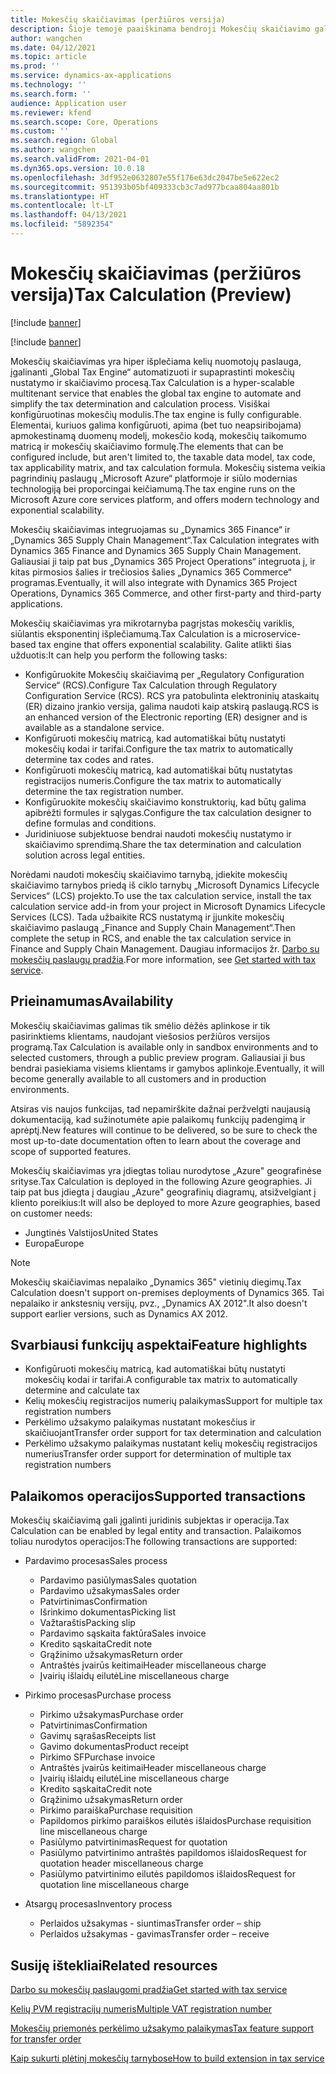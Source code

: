 ```yaml
---
title: Mokesčių skaičiavimas (peržiūros versija)
description: Šioje temoje paaiškinama bendroji Mokesčių skaičiavimo galimybės apimtis ir funkcijos.
author: wangchen
ms.date: 04/12/2021
ms.topic: article
ms.prod: ''
ms.service: dynamics-ax-applications
ms.technology: ''
ms.search.form: ''
audience: Application user
ms.reviewer: kfend
ms.search.scope: Core, Operations
ms.custom: ''
ms.search.region: Global
ms.author: wangchen
ms.search.validFrom: 2021-04-01
ms.dyn365.ops.version: 10.0.18
ms.openlocfilehash: 3df952e0632807e55f176e63dc2047be5e622ec2
ms.sourcegitcommit: 951393b05bf409333cb3c7ad977bcaa804aa801b
ms.translationtype: HT
ms.contentlocale: lt-LT
ms.lasthandoff: 04/13/2021
ms.locfileid: "5892354"
---
```

# <a name="tax-calculation-preview"></a><span data-ttu-id="11503-103">Mokesčių skaičiavimas (peržiūros versija)</span><span class="sxs-lookup"><span data-stu-id="11503-103">Tax Calculation (Preview)</span></span>

[!include [banner](../includes/banner.md)]

[!include [banner](../includes/preview-banner.md)]

<span data-ttu-id="11503-104">Mokesčių skaičiavimas yra hiper išplečiama kelių nuomotojų paslauga, įgalinanti „Global Tax Engine“ automatizuoti ir supaprastinti mokesčių nustatymo ir skaičiavimo procesą.</span><span class="sxs-lookup"><span data-stu-id="11503-104">Tax Calculation is a hyper-scalable multitenant service that enables the global tax engine to automate and simplify the tax determination and calculation process.</span></span> <span data-ttu-id="11503-105">Visiškai konfigūruotinas mokesčių modulis.</span><span class="sxs-lookup"><span data-stu-id="11503-105">The tax engine is fully configurable.</span></span> <span data-ttu-id="11503-106">Elementai, kuriuos galima konfigūruoti, apima (bet tuo neapsiribojama) apmokestinamą duomenų modelį, mokesčio kodą, mokesčių taikomumo matricą ir mokesčių skaičiavimo formulę.</span><span class="sxs-lookup"><span data-stu-id="11503-106">The elements that can be configured include, but aren't limited to, the taxable data model, tax code, tax applicability matrix, and tax calculation formula.</span></span> <span data-ttu-id="11503-107">Mokesčių sistema veikia pagrindinių paslaugų „Microsoft Azure“ platformoje ir siūlo modernias technologiją bei proporcingai keičiamumą.</span><span class="sxs-lookup"><span data-stu-id="11503-107">The tax engine runs on the Microsoft Azure core services platform, and offers modern technology and exponential scalability.</span></span>

<span data-ttu-id="11503-108">Mokesčių skaičiavimas integruojamas su „Dynamics 365 Finance“ ir „Dynamics 365 Supply Chain Management“.</span><span class="sxs-lookup"><span data-stu-id="11503-108">Tax Calculation integrates with Dynamics 365 Finance and Dynamics 365 Supply Chain Management.</span></span> <span data-ttu-id="11503-109">Galiausiai ji taip pat bus „Dynamics 365 Project Operations“ integruota į, ir kitas pirmosios šalies ir trečiosios šalies „Dynamics 365 Commerce“ programas.</span><span class="sxs-lookup"><span data-stu-id="11503-109">Eventually, it will also integrate with Dynamics 365 Project Operations, Dynamics 365 Commerce, and other first-party and third-party applications.</span></span>

<span data-ttu-id="11503-110">Mokesčių skaičiavimas yra mikrotarnyba pagrįstas mokesčių variklis, siūlantis eksponentinį išplečiamumą.</span><span class="sxs-lookup"><span data-stu-id="11503-110">Tax Calculation is a microservice-based tax engine that offers exponential scalability.</span></span> <span data-ttu-id="11503-111">Galite atlikti šias užduotis:</span><span class="sxs-lookup"><span data-stu-id="11503-111">It can help you perform the following tasks:</span></span>

- <span data-ttu-id="11503-112">Konfigūruokite Mokesčių skaičiavimą per „Regulatory Configuration Service“ (RCS).</span><span class="sxs-lookup"><span data-stu-id="11503-112">Configure Tax Calculation through Regulatory Configuration Service (RCS).</span></span> <span data-ttu-id="11503-113">RCS yra patobulinta elektroninių ataskaitų (ER) dizaino įrankio versija, galima naudoti kaip atskirą paslaugą.</span><span class="sxs-lookup"><span data-stu-id="11503-113">RCS is an enhanced version of the Electronic reporting (ER) designer and is available as a standalone service.</span></span>
- <span data-ttu-id="11503-114">Konfigūruoti mokesčių matricą, kad automatiškai būtų nustatyti mokesčių kodai ir tarifai.</span><span class="sxs-lookup"><span data-stu-id="11503-114">Configure the tax matrix to automatically determine tax codes and rates.</span></span>
- <span data-ttu-id="11503-115">Konfigūruoti mokesčių matricą, kad automatiškai būtų nustatytas registracijos numeris.</span><span class="sxs-lookup"><span data-stu-id="11503-115">Configure the tax matrix to automatically determine the tax registration number.</span></span>
- <span data-ttu-id="11503-116">Konfigūruokite mokesčių skaičiavimo konstruktorių, kad būtų galima apibrėžti formules ir sąlygas.</span><span class="sxs-lookup"><span data-stu-id="11503-116">Configure the tax calculation designer to define formulas and conditions.</span></span>
- <span data-ttu-id="11503-117">Juridiniuose subjektuose bendrai naudoti mokesčių nustatymo ir skaičiavimo sprendimą.</span><span class="sxs-lookup"><span data-stu-id="11503-117">Share the tax determination and calculation solution across legal entities.</span></span>

<span data-ttu-id="11503-118">Norėdami naudoti mokesčių skaičiavimo tarnybą, įdiekite mokesčių skaičiavimo tarnybos priedą iš ciklo tarnybų „Microsoft Dynamics Lifecycle Services“ (LCS) projekto.</span><span class="sxs-lookup"><span data-stu-id="11503-118">To use the tax calculation service, install the tax calculation service add-in from your project in Microsoft Dynamics Lifecycle Services (LCS).</span></span> <span data-ttu-id="11503-119">Tada užbaikite RCS nustatymą ir įjunkite mokesčių skaičiavimo paslaugą „Finance and Supply Chain Management“.</span><span class="sxs-lookup"><span data-stu-id="11503-119">Then complete the setup in RCS, and enable the tax calculation service in Finance and Supply Chain Management.</span></span> <span data-ttu-id="11503-120">Daugiau informacijos žr. [Darbo su mokesčių paslaugų pradžia](./global-get-started-with-tax-calculation-service.md).</span><span class="sxs-lookup"><span data-stu-id="11503-120">For more information, see [Get started with tax service](./global-get-started-with-tax-calculation-service.md).</span></span>

## <a name="availability"></a><span data-ttu-id="11503-121">Prieinamumas</span><span class="sxs-lookup"><span data-stu-id="11503-121">Availability</span></span>

<span data-ttu-id="11503-122">Mokesčių skaičiavimas galimas tik smėlio dėžės aplinkose ir tik pasirinktiems klientams, naudojant viešosios peržiūros versijos programą.</span><span class="sxs-lookup"><span data-stu-id="11503-122">Tax Calculation is available only in sandbox environments and to selected customers, through a public preview program.</span></span> <span data-ttu-id="11503-123">Galiausiai ji bus bendrai pasiekiama visiems klientams ir gamybos aplinkoje.</span><span class="sxs-lookup"><span data-stu-id="11503-123">Eventually, it will become generally available to all customers and in production environments.</span></span>

<span data-ttu-id="11503-124">Atsiras vis naujos funkcijas, tad nepamirškite dažnai peržvelgti naujausią dokumentaciją, kad sužinotumėte apie palaikomų funkcijų padengimą ir aprėptį.</span><span class="sxs-lookup"><span data-stu-id="11503-124">New features will continue to be delivered, so be sure to check the most up-to-date documentation often to learn about the coverage and scope of supported features.</span></span>

<span data-ttu-id="11503-125">Mokesčių skaičiavimas yra įdiegtas toliau nurodytose „Azure" geografinėse srityse.</span><span class="sxs-lookup"><span data-stu-id="11503-125">Tax Calculation is deployed in the following Azure geographies.</span></span> <span data-ttu-id="11503-126">Ji taip pat bus įdiegta į daugiau „Azure" geografinių diagramų, atsižvelgiant į kliento poreikius:</span><span class="sxs-lookup"><span data-stu-id="11503-126">It will also be deployed to more Azure geographies, based on customer needs:</span></span>

- <span data-ttu-id="11503-127">Jungtinės Valstijos</span><span class="sxs-lookup"><span data-stu-id="11503-127">United States</span></span>
- <span data-ttu-id="11503-128">Europa</span><span class="sxs-lookup"><span data-stu-id="11503-128">Europe</span></span>

> [!NOTE]
> <span data-ttu-id="11503-129">Mokesčių skaičiavimas nepalaiko „Dynamics 365" vietinių diegimų.</span><span class="sxs-lookup"><span data-stu-id="11503-129">Tax Calculation doesn't support on-premises deployments of Dynamics 365.</span></span> <span data-ttu-id="11503-130">Tai nepalaiko ir ankstesnių versijų, pvz., „Dynamics AX 2012".</span><span class="sxs-lookup"><span data-stu-id="11503-130">It also doesn't support earlier versions, such as Dynamics AX 2012.</span></span>

## <a name="feature-highlights"></a><span data-ttu-id="11503-131">Svarbiausi funkcijų aspektai</span><span class="sxs-lookup"><span data-stu-id="11503-131">Feature highlights</span></span>

- <span data-ttu-id="11503-132">Konfigūruoti mokesčių matricą, kad automatiškai būtų nustatyti mokesčių kodai ir tarifai.</span><span class="sxs-lookup"><span data-stu-id="11503-132">A configurable tax matrix to automatically determine and calculate tax</span></span>
- <span data-ttu-id="11503-133">Kelių mokesčių registracijos numerių palaikymas</span><span class="sxs-lookup"><span data-stu-id="11503-133">Support for multiple tax registration numbers</span></span>
- <span data-ttu-id="11503-134">Perkėlimo užsakymo palaikymas nustatant mokesčius ir skaičiuojant</span><span class="sxs-lookup"><span data-stu-id="11503-134">Transfer order support for tax determination and calculation</span></span>
- <span data-ttu-id="11503-135">Perkėlimo užsakymo palaikymas nustatant kelių mokesčių registracijos numerius</span><span class="sxs-lookup"><span data-stu-id="11503-135">Transfer order support for determination of multiple tax registration numbers</span></span>

## <a name="supported-transactions"></a><span data-ttu-id="11503-136">Palaikomos operacijos</span><span class="sxs-lookup"><span data-stu-id="11503-136">Supported transactions</span></span>

<span data-ttu-id="11503-137">Mokesčių skaičiavimą gali įgalinti juridinis subjektas ir operacija.</span><span class="sxs-lookup"><span data-stu-id="11503-137">Tax Calculation can be enabled by legal entity and transaction.</span></span> <span data-ttu-id="11503-138">Palaikomos toliau nurodytos operacijos:</span><span class="sxs-lookup"><span data-stu-id="11503-138">The following transactions are supported:</span></span>

- <span data-ttu-id="11503-139">Pardavimo procesas</span><span class="sxs-lookup"><span data-stu-id="11503-139">Sales process</span></span>

    - <span data-ttu-id="11503-140">Pardavimo pasiūlymas</span><span class="sxs-lookup"><span data-stu-id="11503-140">Sales quotation</span></span>
    - <span data-ttu-id="11503-141">Pardavimo užsakymas</span><span class="sxs-lookup"><span data-stu-id="11503-141">Sales order</span></span>
    - <span data-ttu-id="11503-142">Patvirtinimas</span><span class="sxs-lookup"><span data-stu-id="11503-142">Confirmation</span></span>
    - <span data-ttu-id="11503-143">Išrinkimo dokumentas</span><span class="sxs-lookup"><span data-stu-id="11503-143">Picking list</span></span>
    - <span data-ttu-id="11503-144">Važtaraštis</span><span class="sxs-lookup"><span data-stu-id="11503-144">Packing slip</span></span>
    - <span data-ttu-id="11503-145">Pardavimo sąskaita faktūra</span><span class="sxs-lookup"><span data-stu-id="11503-145">Sales invoice</span></span>
    - <span data-ttu-id="11503-146">Kredito sąskaita</span><span class="sxs-lookup"><span data-stu-id="11503-146">Credit note</span></span>
    - <span data-ttu-id="11503-147">Grąžinimo užsakymas</span><span class="sxs-lookup"><span data-stu-id="11503-147">Return order</span></span>
    - <span data-ttu-id="11503-148">Antraštės įvairūs keitimai</span><span class="sxs-lookup"><span data-stu-id="11503-148">Header miscellaneous charge</span></span>
    - <span data-ttu-id="11503-149">Įvairių išlaidų eilutė</span><span class="sxs-lookup"><span data-stu-id="11503-149">Line miscellaneous charge</span></span>

- <span data-ttu-id="11503-150">Pirkimo procesas</span><span class="sxs-lookup"><span data-stu-id="11503-150">Purchase process</span></span>

    - <span data-ttu-id="11503-151">Pirkimo užsakymas</span><span class="sxs-lookup"><span data-stu-id="11503-151">Purchase order</span></span>
    - <span data-ttu-id="11503-152">Patvirtinimas</span><span class="sxs-lookup"><span data-stu-id="11503-152">Confirmation</span></span>
    - <span data-ttu-id="11503-153">Gavimų sąrašas</span><span class="sxs-lookup"><span data-stu-id="11503-153">Receipts list</span></span>
    - <span data-ttu-id="11503-154">Gavimo dokumentas</span><span class="sxs-lookup"><span data-stu-id="11503-154">Product receipt</span></span>
    - <span data-ttu-id="11503-155">Pirkimo SF</span><span class="sxs-lookup"><span data-stu-id="11503-155">Purchase invoice</span></span>
    - <span data-ttu-id="11503-156">Antraštės įvairūs keitimai</span><span class="sxs-lookup"><span data-stu-id="11503-156">Header miscellaneous charge</span></span>
    - <span data-ttu-id="11503-157">Įvairių išlaidų eilutė</span><span class="sxs-lookup"><span data-stu-id="11503-157">Line miscellaneous charge</span></span>
    - <span data-ttu-id="11503-158">Kredito sąskaita</span><span class="sxs-lookup"><span data-stu-id="11503-158">Credit note</span></span>
    - <span data-ttu-id="11503-159">Grąžinimo užsakymas</span><span class="sxs-lookup"><span data-stu-id="11503-159">Return order</span></span>
    - <span data-ttu-id="11503-160">Pirkimo paraiška</span><span class="sxs-lookup"><span data-stu-id="11503-160">Purchase requisition</span></span>
    - <span data-ttu-id="11503-161">Papildomos pirkimo paraiškos eilutės išlaidos</span><span class="sxs-lookup"><span data-stu-id="11503-161">Purchase requisition line miscellaneous charge</span></span>
    - <span data-ttu-id="11503-162">Pasiūlymo patvirtinimas</span><span class="sxs-lookup"><span data-stu-id="11503-162">Request for quotation</span></span>
    - <span data-ttu-id="11503-163">Pasiūlymo patvirtinimo antraštės papildomos išlaidos</span><span class="sxs-lookup"><span data-stu-id="11503-163">Request for quotation header miscellaneous charge</span></span>
    - <span data-ttu-id="11503-164">Pasiūlymo patvirtinimo eilutės papildomos išlaidos</span><span class="sxs-lookup"><span data-stu-id="11503-164">Request for quotation line miscellaneous charge</span></span>

- <span data-ttu-id="11503-165">Atsargų procesas</span><span class="sxs-lookup"><span data-stu-id="11503-165">Inventory process</span></span>

    - <span data-ttu-id="11503-166">Perlaidos užsakymas - siuntimas</span><span class="sxs-lookup"><span data-stu-id="11503-166">Transfer order – ship</span></span>
    - <span data-ttu-id="11503-167">Perlaidos užsakymas - gavimas</span><span class="sxs-lookup"><span data-stu-id="11503-167">Transfer order – receive</span></span>

## <a name="related-resources"></a><span data-ttu-id="11503-168">Susiję ištekliai</span><span class="sxs-lookup"><span data-stu-id="11503-168">Related resources</span></span>

[<span data-ttu-id="11503-169">Darbo su mokesčių paslaugomi pradžia</span><span class="sxs-lookup"><span data-stu-id="11503-169">Get started with tax service</span></span>](./global-get-started-with-tax-calculation-service.md)

[<span data-ttu-id="11503-170">Kelių PVM registracijų numeris</span><span class="sxs-lookup"><span data-stu-id="11503-170">Multiple VAT registration number</span></span>](./emea-multiple-vat-registration-numbers.md)

[<span data-ttu-id="11503-171">Mokesčių priemonės perkėlimo užsakymo palaikymas</span><span class="sxs-lookup"><span data-stu-id="11503-171">Tax feature support for transfer order</span></span>](./tasks/tax-feature-support-for-transfer-order.md)

[<span data-ttu-id="11503-172">Kaip sukurti plėtinį mokesčių tarnybose</span><span class="sxs-lookup"><span data-stu-id="11503-172">How to build extension in tax service</span></span>](./tax-service-add-data-fields-tax-integration-by-extension.md)